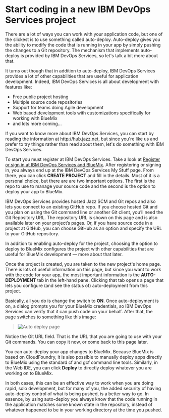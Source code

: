 # Start coding in a new IBM DevOps Services project 

There are a lot of ways you can work with your application code, but one of the slickest is to use something called auto-deploy. 
Auto-deploy gives you the ability to modify the code that is running in your app by simply pushing the changes to a Git repository. 
The mechanism that implements auto-deploy is provided by IBM DevOps Services, so let's talk a bit more about that.

It turns out though that in addition to auto-deploy, IBM DevOps Services provides a lot of other capabilities that are useful for application development. 
Indeed, IBM DevOps Services is all about development with features like:

* Free public project hosting
* Multiple source code repositories
* Support for teams doing Agile development
* Web based development tools with customizations specifically for working with BlueMix
* and lots more coming...

If you want to know more about IBM DevOps Services, you can start by reading the information at http://hub.jazz.net, 
but since you're like us and prefer to try things rather than read about them, let's do something with IBM DevOps Services.

To start you must register at IBM DevOps Services. Take a look at [Register or sign in at IBM DevOps Services and BlueMix](registerandsignin).
After registering or signing in, you always end up at the IBM DevOps Services My Stuff page. From there, you can click **CREATE PROJECT** and fill in the details. 
Most of it is a personal choice, but there are are two important options. The first is the repo to use to manage your source code and the second is the option to deploy your app to BlueMix. 

IBM DevOps Services provides hosted Jazz SCM and Git repos and also lets you connect to an existing GitHub repo. If you choose hosted Git and you plan on using the Git command line or another Git client, you’ll need the Git Repository URL. The repository URL is shown on this page and is also  available later on your project’s pages.
Or, if you have source code in a project at GitHub, you can choose GitHub as an option and specify the URL to your GitHub repository.

In addition to enabling auto-deploy for the project, choosing the option to deploy to BlueMix configures the project with other capabilities that are useful for BlueMix development — more about that later.
 
Once the project is created, you are taken to the new project's home page. There is lots of useful information on this page, but since you want to work with the code for your app, the most important information is the **AUTO-DEPLOYMENT** tab in the left-hand pane. Clicking that tab opens a page that lets you configure (and see the status of) auto-deployment from this project.

Basically, all you do is change the switch to **ON**. Once auto-deployment is on, a dialog prompts you for your BlueMix credentials, so IBM DevOps Services can verify that it can push code on your behalf. After that, the page switches to something like this image:

>	![Auto deploy page](../images/guidebm/jazzhubautodeploypage.jpg)

Notice the Git URL field. That is the URL that you are going to use with your Git commands. 
You can copy it now, or come back to this page later.

You can auto-deploy your app changes to BlueMix. Because BlueMix is based on CloudFoundry, it is also possible to 
manually deploy apps directly to BlueMix using the standard cf and gcf command line tools. Similarly, 
in the Web IDE, you can click **Deploy** to directly deploy whatever you are working on to BlueMix.

In both cases, this can be an effective way to work when you are doing rapid, solo development, 
but for many of you, the added security of having auto-deploy control of what is being pushed, 
is a better way to go. In essence, by using auto-deploy you always know that the code running in the application 
matches some known state in the repository, instead of whatever happened to be in your working directory at the time you pushed.


